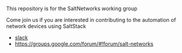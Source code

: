 This repository is for the SaltNetworks working group

Come join us if you are interested in contributing to the automation of network devices using SaltStack

- [slack](https://saltstackcommunity.herokuapp.com/)
- https://groups.google.com/forum/#!forum/salt-networks
